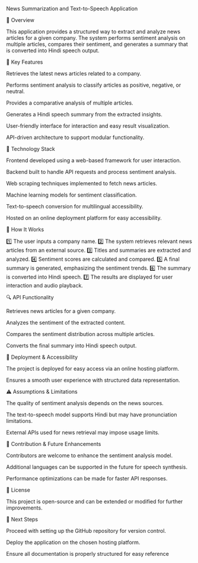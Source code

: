 News Summarization and Text-to-Speech Application

📖 Overview

This application provides a structured way to extract and analyze news articles for a given company. The system performs sentiment analysis on multiple articles, compares their sentiment, and generates a summary that is converted into Hindi speech output.

🔹 Key Features

Retrieves the latest news articles related to a company.

Performs sentiment analysis to classify articles as positive, negative, or neutral.

Provides a comparative analysis of multiple articles.

Generates a Hindi speech summary from the extracted insights.

User-friendly interface for interaction and easy result visualization.

API-driven architecture to support modular functionality.

🚀 Technology Stack

Frontend developed using a web-based framework for user interaction.

Backend built to handle API requests and process sentiment analysis.

Web scraping techniques implemented to fetch news articles.

Machine learning models for sentiment classification.

Text-to-speech conversion for multilingual accessibility.

Hosted on an online deployment platform for easy accessibility.

📌 How It Works

1️⃣ The user inputs a company name.
2️⃣ The system retrieves relevant news articles from an external source.
3️⃣ Titles and summaries are extracted and analyzed.
4️⃣ Sentiment scores are calculated and compared.
5️⃣ A final summary is generated, emphasizing the sentiment trends.
6️⃣ The summary is converted into Hindi speech.
7️⃣ The results are displayed for user interaction and audio playback.

🔍 API Functionality

Retrieves news articles for a given company.

Analyzes the sentiment of the extracted content.

Compares the sentiment distribution across multiple articles.

Converts the final summary into Hindi speech output.

📌 Deployment & Accessibility

The project is deployed for easy access via an online hosting platform.

Ensures a smooth user experience with structured data representation.

⚠️ Assumptions & Limitations

The quality of sentiment analysis depends on the news sources.

The text-to-speech model supports Hindi but may have pronunciation limitations.

External APIs used for news retrieval may impose usage limits.

📌 Contribution & Future Enhancements

Contributors are welcome to enhance the sentiment analysis model.

Additional languages can be supported in the future for speech synthesis.

Performance optimizations can be made for faster API responses.

📄 License

This project is open-source and can be extended or modified for further improvements.

📌 Next Steps

Proceed with setting up the GitHub repository for version control.

Deploy the application on the chosen hosting platform.

Ensure all documentation is properly structured for easy reference
